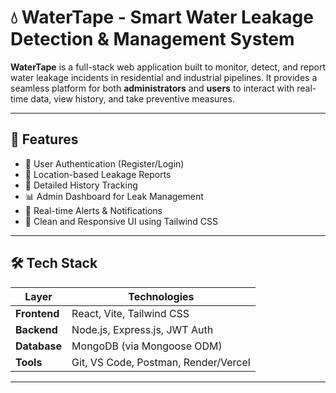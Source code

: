 # 💧 WaterTape - Smart Water Leakage Detection & Management System

**WaterTape** is a full-stack web application built to monitor, detect, and report water leakage incidents in residential and industrial pipelines. It provides a seamless platform for both **administrators** and **users** to interact with real-time data, view history, and take preventive measures.

---

## 🚀 Features

- 🔐 User Authentication (Register/Login)
- 📍 Location-based Leakage Reports
- 🧾 Detailed History Tracking
- 📊 Admin Dashboard for Leak Management
- 📨 Real-time Alerts & Notifications
- 🎨 Clean and Responsive UI using Tailwind CSS

---

## 🛠️ Tech Stack

| Layer       | Technologies                              |
|-------------|-------------------------------------------|
| **Frontend**  | React, Vite, Tailwind CSS                  |
| **Backend**   | Node.js, Express.js, JWT Auth             |
| **Database**  | MongoDB (via Mongoose ODM)                |
| **Tools**     | Git, VS Code, Postman, Render/Vercel      |

---
